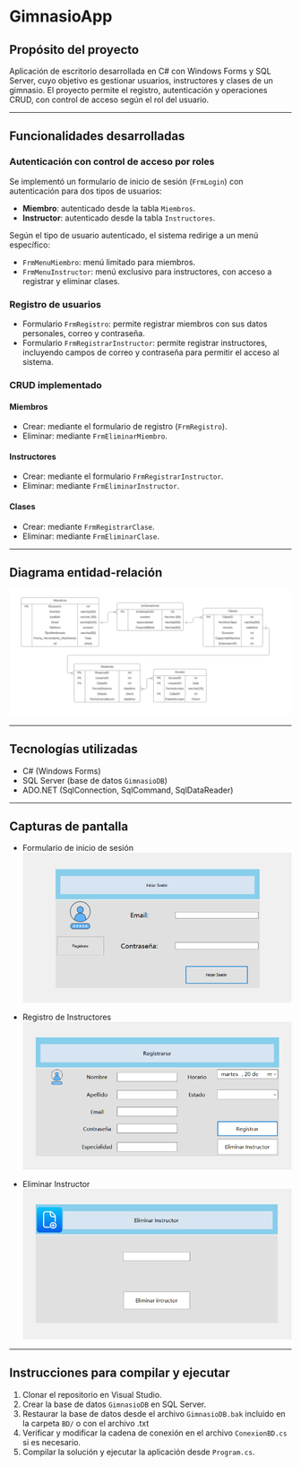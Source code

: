 # GimnasioApp

## Propósito del proyecto

Aplicación de escritorio desarrollada en C# con Windows Forms y SQL Server, cuyo objetivo es gestionar usuarios, instructores y clases de un gimnasio. El proyecto permite el registro, autenticación y operaciones CRUD, con control de acceso según el rol del usuario.

---

## Funcionalidades desarrolladas

### Autenticación con control de acceso por roles

Se implementó un formulario de inicio de sesión (`FrmLogin`) con autenticación para dos tipos de usuarios:

- **Miembro**: autenticado desde la tabla `Miembros`.
- **Instructor**: autenticado desde la tabla `Instructores`.

Según el tipo de usuario autenticado, el sistema redirige a un menú específico:

- `FrmMenuMiembro`: menú limitado para miembros.
- `FrmMenuInstructor`: menú exclusivo para instructores, con acceso a registrar y eliminar clases.

### Registro de usuarios

- Formulario `FrmRegistro`: permite registrar miembros con sus datos personales, correo y contraseña.
- Formulario `FrmRegistrarInstructor`: permite registrar instructores, incluyendo campos de correo y contraseña para permitir el acceso al sistema.

### CRUD implementado

#### Miembros
- Crear: mediante el formulario de registro (`FrmRegistro`).
- Eliminar: mediante `FrmEliminarMiembro`.

#### Instructores
- Crear: mediante el formulario `FrmRegistrarInstructor`.
- Eliminar: mediante `FrmEliminarInstructor`.

#### Clases
- Crear: mediante `FrmRegistrarClase`.
- Eliminar: mediante `FrmEliminarClase`.

---

## Diagrama entidad-relación

![Diagrama entidad-relación](Imagenes/Diagrama.png)

---

## Tecnologías utilizadas

- C# (Windows Forms)
- SQL Server (base de datos `GimnasioDB`)
- ADO.NET (SqlConnection, SqlCommand, SqlDataReader)

---

## Capturas de pantalla


- Formulario de inicio de sesión  
  ![Login](Imagenes/login.png)

- Registro de Instructores
  ![Registro de miembro](Imagenes/Registro.png)

- Eliminar Instructor
  ![Eliminar](Imagenes/Eliminar.png)

---

## Instrucciones para compilar y ejecutar

1. Clonar el repositorio en Visual Studio.
2. Crear la base de datos `GimnasioDB` en SQL Server.
3. Restaurar la base de datos desde el archivo `GimnasioDB.bak` incluido en la carpeta `BD/` o con el archivo .txt
4. Verificar y modificar la cadena de conexión en el archivo `ConexionBD.cs` si es necesario.
5. Compilar la solución y ejecutar la aplicación desde `Program.cs`.
